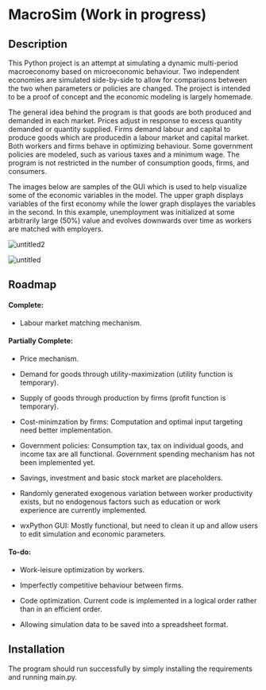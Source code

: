 # MacroSim (Work in progress)

## Description

This Python project is an attempt at simulating a dynamic multi-period macroeconomy based on microeconomic behaviour. Two independent economies are simulated side-by-side to allow for comparisons between the two when parameters or policies are changed. The project is intended to be a proof of concept and the economic modeling is largely homemade.

The general idea behind the program is that goods are both produced and demanded in each market. Prices adjust in response to excess quantity demanded or quantity supplied. Firms demand labour and capital to produce goods which are producedin a labour market and capital market. Both workers and firms behave in optimizing behaviour. Some government policies are modeled, such as various taxes and a minimum wage. The program is not restricted in the number of consumption goods, firms, and consumers.

The images below are samples of the GUI which is used to help visualize some of the economic variables in the model. The upper graph displays variables of the first economy while the lower graph displayes the variables in the second. In this example, unemployment was initialized at some arbitrarily large (50%) value and evolves downwards over time as workers are matched with employers.


![untitled2](https://user-images.githubusercontent.com/45185574/51011923-912c8580-1528-11e9-8013-f27fdac51ef3.png)

![untitled](https://user-images.githubusercontent.com/45185574/51011924-925db280-1528-11e9-9bd7-d3e4b6e91950.png)



## Roadmap

#### Complete:

- Labour market matching mechanism.

#### Partially Complete:

- Price mechanism.

- Demand for goods through utility-maximization (utility function is temporary).

- Supply of goods through production by firms (profit function is temporary).

- Cost-minimzation by firms: Computation and optimal input targeting need better implementation.

- Government policies: Consumption tax, tax on individual goods, and income tax are all functional. Government spending mechanism has not been implemented yet.

- Savings, investment and basic stock market are placeholders.

- Randomly generated exogenous variation between worker productivity exists, but no endogenous factors such as education or work experience are currently implemented.

- wxPython GUI: Mostly functional, but need to clean it up and allow users to edit simulation and economic parameters.

#### To-do:

- Work-leisure optimization by workers.

- Imperfectly competitive behaviour between firms.

- Code optimization. Current code is implemented in a logical order rather than in an efficient order.

- Allowing simulation data to be saved into a spreadsheet format.

## Installation

The program should run successfully by simply installing the requirements and running main.py.
